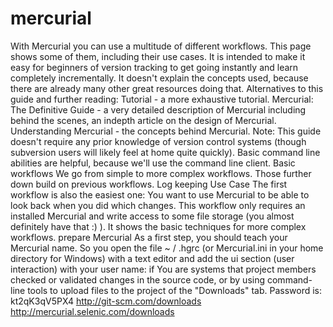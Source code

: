 # mercurial
With Mercurial you can use a multitude of different workflows. This page shows some of them, including their use cases. It is intended to make it easy for beginners of version tracking to get going instantly and learn completely incrementally. It doesn't explain the concepts used, because there are already many other great resources doing that.  Alternatives to this guide and further reading:  Tutorial - a more exhaustive tutorial. Mercurial: The Definitive Guide - a very detailed description of Mercurial including behind the scenes, an indepth article on the design of Mercurial. Understanding Mercurial - the concepts behind Mercurial. Note:  This guide doesn't require any prior knowledge of version control systems (though subversion users will likely feel at home quite quickly). Basic command line abilities are helpful, because we'll use the command line client. Basic workflows We go from simple to more complex workflows. Those further down build on previous workflows.  Log keeping  Use Case The first workflow is also the easiest one: You want to use Mercurial to be able to look back when you did which changes.  This workflow only requires an installed Mercurial and write access to some file storage (you almost definitely have that :) ). It shows the basic techniques for more complex workflows.  prepare Mercurial As a first step, you should teach your Mercurial name. So you open the file ~ / .hgrc (or Mercurial.ini in your home directory for Windows) with a text editor and add the ui section (user interaction) with your user name: if You are systems that project members checked or validated changes in the source code, or by using command-line tools to upload files to the project of the "Downloads" tab. Password is: kt2qK3qV5PX4  http://git-scm.com/downloads  http://mercurial.selenic.com/downloads
   
